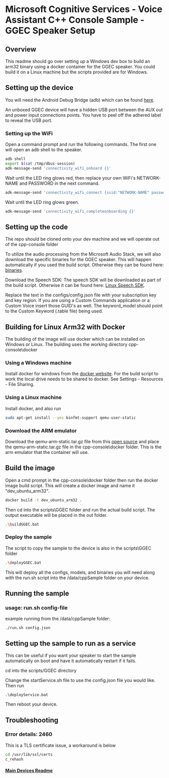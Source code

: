 # Microsoft Cognitive Services - Voice Assistant C++ Console Sample - GGEC Speaker Setup

## Overview

This readme should go over setting up a Windows dev box to build an arm32 binary using a docker container for the GGEC speaker. You could build it on a Linux machine but the scripts provided are for Windows.

## Setting up the device

You will need the Android Debug Bridge (adb) which can be found [here](https://developer.android.com/studio/releases/platform-tools).

An unboxed GGEC device will have a hidden USB port between the AUX out and power input connections points. You have to peel off the adhered label to reveal the USB port.

### Setting up the WiFi

Open a command prompt and run the following commands. The first one will open an adb shell to the speaker.

  ```sh
  adb shell
  export $(cat /tmp/dbus-session)
  adk-message-send 'connectivity_wifi_onboard {}'
  ```  

Wait until the LED ring glows red, then replace your own WiFi's NETWORK-NAME and PASSWORD in the next command.

  ```sh
  adk-message-send 'connectivity_wifi_connect {ssid:"NETWORK-NAME" password:"PASSWORD" homeap:true}'
  ```  

Wait until the LED ring glows green.

  ```sh
  adk-message-send 'connectivity_wifi_completeonboarding {}'
  ```  

## Setting up the code

The repo should be cloned onto your dev machine and we will operate out of the cpp-console folder

To utilize the audio processing from the Microsoft Audio Stack, we will also download the specific binaries for the GGEC speaker. This will happen automatically if you used the build script. Otherwise they can be found here: [binaries](https://aka.ms/sdsdk-download).

Download the Speech SDK: The speech SDK will be downloaded as part of the build script. Otherwise it can be found here: [Linux Speech SDK](https://aka.ms/csspeech/linuxbinary).

Replace the text in the configs/config.json file with your subscription key and key region. If you are using a Custom Commands application or a Custom Voice insert those GUID's as well. The keyword_model should point to the Custom Keyword (.table file) being used.

## Building for Linux Arm32 with Docker

The building of the image will use docker which can be installed on Windows or Linux.
The building uses the working directory cpp-console\docker

### Using a Windows machine

Install docker for windows from the [docker website](https://docs.docker.com/docker-for-windows/).
For the build script to work the local drive needs to be shared to docker. See Settings - Resources - File Sharing.

### Using a Linux machine

Install docker, and also run

```sh
sudo apt-get install --yes binfmt-support qemu-user-static
```

### Download the ARM emulator

Download the qemu-arm-static.tar.gz file from this [open source](https://github.com/multiarch/qemu-user-static/releases/) and place the qemu-arm-static.tar.gz file in the cpp-console\docker folder. This is the arm emulator that the container will use.

## Build the image

Open a cmd prompt in the cpp-console\docker folder then run the docker image build script. This will create a docker image and name it "dev_ubuntu_arm32".

```sh
docker build -t dev_ubuntu_arm32 .
```

Then cd into the scripts\GGEC folder and run the actual build script. The output executable will be placed in the out folder.

```sh
.\buildGGEC.bat
```

### Deploy the sample

The script to copy the sample to the device is also in the scripts\GGEC folder

```sh
.\deployGGEC.bat
```

This will deploy all the configs, models, and binaries you will need along with the run.sh script into the /data/cppSample folder on your device.

## Running the sample

### usage: run.sh config-file
example running from the /data/cppSample folder:
    
    ./run.sh config.json
    
## Setting up the sample to run as a service

This can be useful if you want your speaker to start the sample automatically on boot and have it automatically restart if it fails.

cd into the scripts/GGEC directory

Change the startService.sh file to use the config.json file you would like. Then run

    .\deployService.bat

Then reboot your device.

## Troubleshooting

### Error details: 2460

This is a TLS certificate issue, a workaround is below

```sh
cd /usr/lib/ssl/certs
c_rehash
```

#### [Main Devices Readme](README.md)
